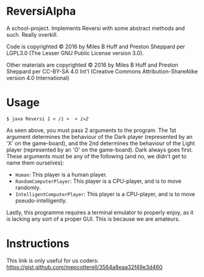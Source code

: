 # ReversiAlpha
A school-project.  Implements Reversi with some abstract methods and such.  Really overkill.  

Code is copyrighted © 2016 by Miles B Huff and Preston Sheppard per LGPL3.0 (The Lesser GNU Public License version 3.0).  

Other materials are copyrighted © 2016 by Miles B Huff and Preston Sheppard per CC-BY-SA 4.0 Int'l (Creative Commons Attribution-ShareAlike version 4.0 International)

# Usage
<code>$ java Reversi <i>$1</i> <i>$2</i></code>
<!--
<code>$ java Reversi [Human|RandomComputerPlayer|IntelligentComputerPlayer] [Human|RandomComputerPlayer|IntelligentComputerPlayer]</code>
  -->

As seen above, you must pass 2 arguments to the program.  The 1st argument determines the behaviour of the Dark player (represented by an 'X' on the game-board), and the 2nd determines the behaviour of the Light player (represented by an 'O' on the game-board).  Dark always goes first.  These arguments must be any of the following (and no, we didn't get to name them ourselves):  
* <code>Human</code>:  This player is a human player.  
* <code>RandomComputerPlayer</code>:  This player is a CPU-player, and is to move randomly.  
* <code>IntelligentComputerPlayer</code>:  This player is a CPU-player, and is to move pseudo-intelligently.  

Lastly, this programme requires a terminal emulator to properly enjoy, as it is lacking any sort of a proper GUI.  This is because we are amateurs.  

# Instructions
This link is only useful for us coders:  
https://gist.github.com/mepcotterell/3564a8eaa32f49e3d460
